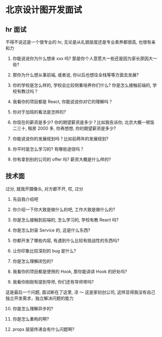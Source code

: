 # 北京设计图开发面试

## hr 面试

不得不说这是一个很专业的 hr, 无论是从礼貌层度还是专业素养都很高, 也很有亲和力

1. 你能说说你为什么想来 xxx 吗? 那是你个人意愿大一些还是因为家长原因大一些?

2. 那你为什么想从事前端, 或者说, 你以后也想往全栈等等方面去发展?

3. 你的学校是怎么样的, 学校会比较侧重培养你们什么? 你是怎么接触前端的, 学校有教过吗？

4. 我看你的项目都是 React, 你能说说你对它的理解吗？

5. 你对于加班的看法是怎样的?

6. 你现在的薪资是多少? 你的期望薪资是多少？比如我告诉你, 北京大概一顿饭 二三十, 租房 2000 多, 你再想想, 你的期望薪资是多少?

7. 你能说说你的发展规划吗？比如前两年的发展规划?

8. 你平时是怎么学习的? 有哪些途径吗？

9. 你有拿到别的公司的 offer 吗? 薪资大概是什么样的?

## 技术面

过分, 就我开摄像头, 对方都不开, 哎, 过分

1. 先自我介绍吧

2. 你介绍一下你大致是做什么的吧, 工作大致是做什么的?

3. 你是怎么接触到前端的, 怎么学习的, 学校有教 React 吗?

4. 你是怎么封装 Service 的, 这是什么东西?

5. 你都开发了哪些内容, 有遇到什么比较有挑战性的东西吗?

6. 让你印象比较深刻的 bug 是什么?

7. 你是怎么理解闭包的?

8. 我看你的项目都是使用的 Hook, 那你能讲讲 Hook 的好处吗?

9. 我看你刚刚有提到导师, 你们还有导师带吗?

这是最后一个问题, 面试断在了这里, 凉 ～
这是家初创公司, 这样显得我没有自己独立开发需求，独立解决问题的能力

10. 你是怎么理解异步的?

11. 你是怎么重构的啊?

12. props 层层传递会有什么问题啊?

